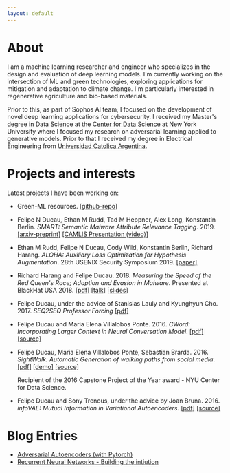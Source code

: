```yaml
---
layout: default
---
```


# [](#header-2)About
I am a machine learning researcher and engineer who specializes in the design and evaluation of deep learning models. I'm currently working on the intersection of ML and green technologies, exploring applications for mitigation and adaptation to climate change. I'm particularly interested in regenerative agriculture and bio-based materials.

Prior to this, as part of Sophos AI team, I focused on the development of novel deep learning applications for cybersecurity. I received my Master's degree in Data Science at the [Center for Data Science](http://cds.nyu.edu/) at New York University where I focused my research on adversarial learning applied to generative models. Prior to that I received my degree in Electrical Engineering from [Universidad Catolica Argentina](http://www.uca.edu.ar/index.php/site/index/es/uca/facultad-de-ciencias-fisicomatematicas-e-ingenieria/). 


# [](#header-2)Projects and interests
Latest projects I have been working on:

- Green-ML resources. [[github-repo]](https://github.com/fducau/green)

- Felipe N Ducau, Ethan M Rudd, Tad M Heppner, Alex Long, Konstantin Berlin. _SMART: Semantic Malware Attribute Relevance Tagging_. 2019. [[arxiv-preprint]](https://arxiv.org/abs/1905.06262) [[CAMLIS Presentation (video)]](https://www.youtube.com/watch?v=q1axkVsm0_c&t=671s)

- Ethan M Rudd, Felipe N Ducau, Cody Wild, Konstantin Berlin, Richard Harang. _ALOHA: Auxiliary Loss Optimization for Hypothesis Augmentation_. 28th USENIX Security Symposium 2019. [[paper]](https://www.usenix.org/conference/usenixsecurity19/presentation/rudd)

- Richard Harang and Felipe Ducau. 2018. _Measuring the Speed of the Red Queen's Race; Adaption and Evasion in Malware_. Presented at BlackHat USA 2018. [[pdf]](https://i.blackhat.com/us-18/Wed-August-8/us-18-Harang-Measuring-the-Speed-of-the-Red-Queens-Race-wp.pdf) [[talk]](https://www.blackhat.com/us-18/briefings/schedule/#measuring-the-speed-of-the-red-queens-race-adaption-and-evasion-in-malware-11214) [[slides]](https://i.blackhat.com/us-18/Wed-August-8/us-18-Harang-Measuring-the-Speed-of-the-Red-Queens-Race.pdf)

- Felipe Ducau, under the advice of Stanislas Lauly and Kyunghyun Cho. 2017. _SEQ2SEQ Professor Forcing_ [[pdf]](https://github.com/fducau/nmt/raw/adversarial_stable/seq2seq_professor_forcing.pdf)

- Felipe Ducau and Maria Elena Villalobos Ponte. 2016. _CWord: Incorporating Larger Context in Neural Conversation Model_. [[pdf]](https://github.com/fducau/CWord/blob/master/CWord_fnd212_mvp291.pdf) [[source]](https://github.com/fducau/CWord)

- Felipe Ducau, Maria Elena Villalobos Ponte, Sebastian Brarda. 2016. _SightWalk: Automatic Generation of walking paths from social media_. [[pdf]](https://github.com/fducau/sightwalk/blob/master/SightWalk_Final_Report.pdf) [[demo]](http://www.youtube.com/watch?v=GAvCeND9iRI) [[source]](https://github.com/fducau/sightwalk) 

   Recipient of the 2016 Capstone Project of the Year award - NYU Center for Data Science.

- Felipe Ducau and Sony Trenous, under the advice by Joan Bruna. 2016. _infoVAE: Mutual Information in Variational Autoencoders_. [[pdf]](https://github.com/fducau/infoVAE/blob/master/Mutual%20Information%20in%20Variational%20Autoencoders.pdf) [[source]](https://github.com/fducau/infoVAE)


# [](#header-2)Blog Entries
- [Adversarial Autoencoders (with Pytorch)](https://blog.paperspace.com/adversarial-autoencoders-with-pytorch/)
- [Recurrent Neural Networks - Building the intiution](https://blog.paperspace.com/recurrent-neural-networks-part-1-2/)

